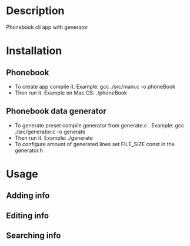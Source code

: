 # Description
Phonebook cli app with generator

# Installation
## Phonebook
- To create app compile it. Example: gcc ./src/main.c -o phoneBook
- Then run it. Example on Mac OS: ./phoneBook

## Phonebook data generator
- To generate preset compile generator from generate.c . Example: gcc ./src/generator.c -o generate
- Then run it. Example: ./generate
- To configure amount of generated lines set FILE_SIZE const in the generator.h

# Usage
## Adding info

## Editing info

## Searching info
